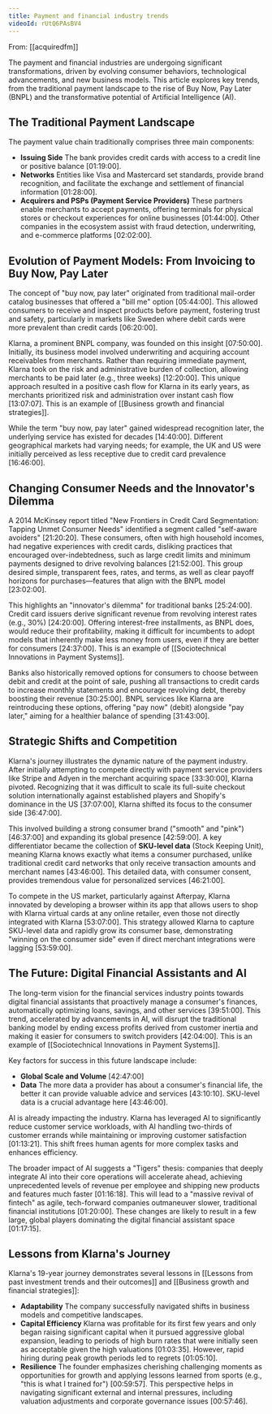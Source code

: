 ```yaml
---
title: Payment and financial industry trends
videoId: rUtQ6PAsBV4
---
```


From: [[acquiredfm]] <br/> 

The payment and financial industries are undergoing significant transformations, driven by evolving consumer behaviors, technological advancements, and new business models. This article explores key trends, from the traditional payment landscape to the rise of Buy Now, Pay Later (BNPL) and the transformative potential of Artificial Intelligence (AI).

## The Traditional Payment Landscape
The payment value chain traditionally comprises three main components:
*   **Issuing Side** The bank provides credit cards with access to a credit line or positive balance <a class="yt-timestamp" data-t="01:19:00">[01:19:00]</a>.
*   **Networks** Entities like Visa and Mastercard set standards, provide brand recognition, and facilitate the exchange and settlement of financial information <a class="yt-timestamp" data-t="01:28:00">[01:28:00]</a>.
*   **Acquirers and PSPs (Payment Service Providers)** These partners enable merchants to accept payments, offering terminals for physical stores or checkout experiences for online businesses <a class="yt-timestamp" data-t="01:44:00">[01:44:00]</a>.
Other companies in the ecosystem assist with fraud detection, underwriting, and e-commerce platforms <a class="yt-timestamp" data-t="02:02:00">[02:02:00]</a>.

## Evolution of Payment Models: From Invoicing to Buy Now, Pay Later
The concept of "buy now, pay later" originated from traditional mail-order catalog businesses that offered a "bill me" option <a class="yt-timestamp" data-t="05:44:00">[05:44:00]</a>. This allowed consumers to receive and inspect products before payment, fostering trust and safety, particularly in markets like Sweden where debit cards were more prevalent than credit cards <a class="yt-timestamp" data-t="06:20:00">[06:20:00]</a>.

Klarna, a prominent BNPL company, was founded on this insight <a class="yt-timestamp" data-t="07:50:00">[07:50:00]</a>. Initially, its business model involved underwriting and acquiring account receivables from merchants. Rather than requiring immediate payment, Klarna took on the risk and administrative burden of collection, allowing merchants to be paid later (e.g., three weeks) <a class="yt-timestamp" data-t="12:20:00">[12:20:00]</a>. This unique approach resulted in a positive cash flow for Klarna in its early years, as merchants prioritized risk and administration over instant cash flow <a class="yt-timestamp" data-t="13:07:00">[13:07:07]</a>. This is an example of [[Business growth and financial strategies]].

While the term "buy now, pay later" gained widespread recognition later, the underlying service has existed for decades <a class="yt-timestamp" data-t="14:40:00">[14:40:00]</a>. Different geographical markets had varying needs; for example, the UK and US were initially perceived as less receptive due to credit card prevalence <a class="yt-timestamp" data-t="16:46:00">[16:46:00]</a>.

## Changing Consumer Needs and the Innovator's Dilemma
A 2014 McKinsey report titled "New Frontiers in Credit Card Segmentation: Tapping Unmet Consumer Needs" identified a segment called "self-aware avoiders" <a class="yt-timestamp" data-t="21:20:00">[21:20:20]</a>. These consumers, often with high household incomes, had negative experiences with credit cards, disliking practices that encouraged over-indebtedness, such as large credit limits and minimum payments designed to drive revolving balances <a class="yt-timestamp" data-t="21:52:00">[21:52:00]</a>. This group desired simple, transparent fees, rates, and terms, as well as clear payoff horizons for purchases—features that align with the BNPL model <a class="yt-timestamp" data-t="23:02:00">[23:02:00]</a>.

This highlights an "innovator's dilemma" for traditional banks <a class="yt-timestamp" data-t="25:24:00">[25:24:00]</a>. Credit card issuers derive significant revenue from revolving interest rates (e.g., 30%) <a class="yt-timestamp" data-t="24:20:00">[24:20:00]</a>. Offering interest-free installments, as BNPL does, would reduce their profitability, making it difficult for incumbents to adopt models that inherently make less money from users, even if they are better for consumers <a class="yt-timestamp" data-t="24:37:00">[24:37:00]</a>. This is an example of [[Sociotechnical Innovations in Payment Systems]].

Banks also historically removed options for consumers to choose between debit and credit at the point of sale, pushing all transactions to credit cards to increase monthly statements and encourage revolving debt, thereby boosting their revenue <a class="yt-timestamp" data-t="30:25:00">[30:25:00]</a>. BNPL services like Klarna are reintroducing these options, offering "pay now" (debit) alongside "pay later," aiming for a healthier balance of spending <a class="yt-timestamp" data-t="31:43:00">[31:43:00]</a>.

## Strategic Shifts and Competition
Klarna's journey illustrates the dynamic nature of the payment industry. After initially attempting to compete directly with payment service providers like Stripe and Adyen in the merchant acquiring space <a class="yt-timestamp" data-t="33:30:00">[33:30:00]</a>, Klarna pivoted. Recognizing that it was difficult to scale its full-suite checkout solution internationally against established players and Shopify's dominance in the US <a class="yt-timestamp" data-t="37:07:00">[37:07:00]</a>, Klarna shifted its focus to the consumer side <a class="yt-timestamp" data-t="36:47:00">[36:47:00]</a>.

This involved building a strong consumer brand ("smooth" and "pink") <a class="yt-timestamp" data-t="46:37:00">[46:37:00]</a> and expanding its global presence <a class="yt-timestamp" data-t="42:59:00">[42:59:00]</a>. A key differentiator became the collection of **SKU-level data** (Stock Keeping Unit), meaning Klarna knows exactly what items a consumer purchased, unlike traditional credit card networks that only receive transaction amounts and merchant names <a class="yt-timestamp" data-t="43:46:00">[43:46:00]</a>. This detailed data, with consumer consent, provides tremendous value for personalized services <a class="yt-timestamp" data-t="46:21:00">[46:21:00]</a>.

To compete in the US market, particularly against Afterpay, Klarna innovated by developing a browser within its app that allows users to shop with Klarna virtual cards at any online retailer, even those not directly integrated with Klarna <a class="yt-timestamp" data-t="53:07:00">[53:07:00]</a>. This strategy allowed Klarna to capture SKU-level data and rapidly grow its consumer base, demonstrating "winning on the consumer side" even if direct merchant integrations were lagging <a class="yt-timestamp" data-t="53:59:00">[53:59:00]</a>.

## The Future: Digital Financial Assistants and AI
The long-term vision for the financial services industry points towards digital financial assistants that proactively manage a consumer's finances, automatically optimizing loans, savings, and other services <a class="yt-timestamp" data-t="39:51:00">[39:51:00]</a>. This trend, accelerated by advancements in AI, will disrupt the traditional banking model by ending excess profits derived from customer inertia and making it easier for consumers to switch providers <a class="yt-timestamp" data-t="42:04:00">[42:04:00]</a>. This is an example of [[Sociotechnical Innovations in Payment Systems]].

Key factors for success in this future landscape include:
*   **Global Scale and Volume** <a class="yt-timestamp" data-t="42:47:00">[42:47:00]</a>
*   **Data** The more data a provider has about a consumer's financial life, the better it can provide valuable advice and services <a class="yt-timestamp" data-t="43:10:00">[43:10:10]</a>. SKU-level data is a crucial advantage here <a class="yt-timestamp" data-t="43:46:00">[43:46:00]</a>.

AI is already impacting the industry. Klarna has leveraged AI to significantly reduce customer service workloads, with AI handling two-thirds of customer errands while maintaining or improving customer satisfaction <a class="yt-timestamp" data-t="01:13:21">[01:13:21]</a>. This shift frees human agents for more complex tasks and enhances efficiency.

The broader impact of AI suggests a "Tigers" thesis: companies that deeply integrate AI into their core operations will accelerate ahead, achieving unprecedented levels of revenue per employee and shipping new products and features much faster <a class="yt-timestamp" data-t="01:16:18">[01:16:18]</a>. This will lead to a "massive revival of fintech" as agile, tech-forward companies outmaneuver slower, traditional financial institutions <a class="yt-timestamp" data-t="01:20:00">[01:20:00]</a>. These changes are likely to result in a few large, global players dominating the digital financial assistant space <a class="yt-timestamp" data-t="01:17:15">[01:17:15]</a>.

## Lessons from Klarna's Journey
Klarna's 19-year journey demonstrates several lessons in [[Lessons from past investment trends and their outcomes]] and [[Business growth and financial strategies]]:
*   **Adaptability** The company successfully navigated shifts in business models and competitive landscapes.
*   **Capital Efficiency** Klarna was profitable for its first few years and only began raising significant capital when it pursued aggressive global expansion, leading to periods of high burn rates that were initially seen as acceptable given the high valuations <a class="yt-timestamp" data-t="01:03:35">[01:03:35]</a>. However, rapid hiring during peak growth periods led to regrets <a class="yt-timestamp" data-t="01:05:10">[01:05:10]</a>.
*   **Resilience** The founder emphasizes cherishing challenging moments as opportunities for growth and applying lessons learned from sports (e.g., "this is what I trained for") <a class="yt-timestamp" data-t="00:59:57">[00:59:57]</a>. This perspective helps in navigating significant external and internal pressures, including valuation adjustments and corporate governance issues <a class="yt-timestamp" data-t="00:57:46">[00:57:46]</a>.